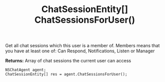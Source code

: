 ﻿---
uid: crmscript_ref_NSChatAgent_ChatSessionsForUser
title: ChatSessionEntity[] ChatSessionsForUser()
intellisense: NSChatAgent.ChatSessionsForUser
keywords: NSChatAgent, ChatSessionsForUser
so.topic: reference
---

Get all chat sessions which this user is a member of. Members means that you have at least one of: Can Respond, Notifications, Listen or Manager


**Returns:** Array of chat sessions the current user can access

```crmscript
NSChatAgent agent;
ChatSessionEntity[] res = agent.ChatSessionsForUser();
```

